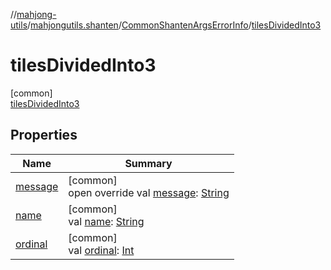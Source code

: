 //[mahjong-utils](../../../../index.md)/[mahjongutils.shanten](../../index.md)/[CommonShantenArgsErrorInfo](../index.md)/[tilesDividedInto3](index.md)

# tilesDividedInto3

[common]\
[tilesDividedInto3](index.md)

## Properties

| Name | Summary |
|---|---|
| [message](../message.md) | [common]<br>open override val [message](../message.md): [String](https://kotlinlang.org/api/latest/jvm/stdlib/kotlin/-string/index.html) |
| [name](../../-furo-chance-shanten-args-error-info/index.md#-372974862%2FProperties%2F1581026887) | [common]<br>val [name](../../-furo-chance-shanten-args-error-info/index.md#-372974862%2FProperties%2F1581026887): [String](https://kotlinlang.org/api/latest/jvm/stdlib/kotlin/-string/index.html) |
| [ordinal](../../-furo-chance-shanten-args-error-info/index.md#-739389684%2FProperties%2F1581026887) | [common]<br>val [ordinal](../../-furo-chance-shanten-args-error-info/index.md#-739389684%2FProperties%2F1581026887): [Int](https://kotlinlang.org/api/latest/jvm/stdlib/kotlin/-int/index.html) |
